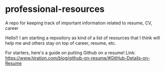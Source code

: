 # professional-resources
A repo for keeping track of important information related to resume, CV, career


Hello!!
I am starting a repository as kind of a list of resources that I think will help me and others stay on top of career, resume, etc. 

For starters, here's a guide on putting Github on a resume!
Link: https://www.hiration.com/blog/github-on-resume/#GitHub-Details-on-Resume

